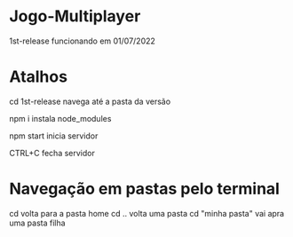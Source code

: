 # Jogo-Multiplayer
1st-release funcionando em 01/07/2022

# Atalhos
cd 1st-release
navega até a pasta da versão

npm i
instala node_modules

npm start
inicia servidor

CTRL+C 
fecha servidor

# Navegação em pastas pelo terminal
cd volta para a pasta home
cd .. volta uma pasta
cd "minha pasta" vai apra uma pasta filha
